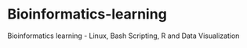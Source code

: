 # Bioinformatics-learning
Bioinformatics learning - Linux, Bash Scripting, R and Data Visualization
